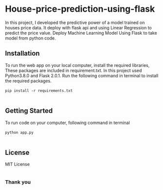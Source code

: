 # House-price-prediction-using-flask
In this project, I developed the predictive power of a model trained on houses price data. It deploy with flask api and using Linear Regression to predict the price value. Deploy Machine Learning Model Using Flask to take model from python code.

## Installation

To run the web app on your local computer, install the required libraries, These packages are included in requirement.txt. In this project used Python3.8.0 and Flask 2.0.1.
Run the following command in terminal to install the required packages.<br><br>
`pip install -r requirements.txt` 
<br>
<br>

## Getting Started

To run code on your computer, following command in terminal<br><br>
`python app.py`
<br>
<br>

## License
MIT License
<br>
<br>

### Thank you
